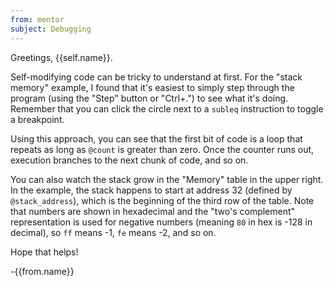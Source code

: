 ```yaml
---
from: mentor
subject: Debugging
---
```

Greetings, {{self.name}}.

Self-modifying code can be tricky to understand at first. For the "stack memory" example, I found that it's easiest to simply step through the program (using the "Step" button or "Ctrl+.") to see what it's doing. Remember that you can click the circle next to a `subleq` instruction to toggle a breakpoint.

Using this approach, you can see that the first bit of code is a loop that repeats as long as `@count` is greater than zero. Once the counter runs out, execution branches to the next chunk of code, and so on.

You can also watch the stack grow in the "Memory" table in the upper right. In the example, the stack happens to start at address 32 (defined by `@stack_address`), which is the beginning of the third row of the table. Note that numbers are shown in hexadecimal and the "two's complement" representation is used for negative numbers (meaning `80` in hex is -128 in decimal), so `ff` means -1, `fe` means -2, and so on.

Hope that helps!

-{{from.name}}
